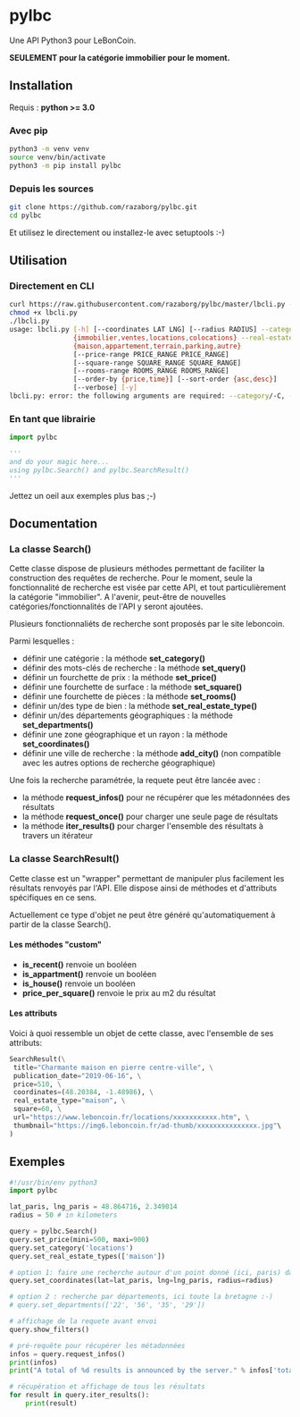 # pylbc

Une API Python3 pour LeBonCoin.

**SEULEMENT pour la catégorie immobilier pour le moment.**

## Installation

Requis : **python >= 3.0**

### Avec pip

```sh
python3 -m venv venv
source venv/bin/activate
python3 -m pip install pylbc 
```

### Depuis les sources 

```sh
git clone https://github.com/razaborg/pylbc.git
cd pylbc
```

Et utilisez le directement ou installez-le avec setuptools :-)


## Utilisation

### Directement en CLI

```sh
curl https://raw.githubusercontent.com/razaborg/pylbc/master/lbcli.py -o lbcli.py
chmod +x lbcli.py
./lbcli.py
usage: lbcli.py [-h] [--coordinates LAT LNG] [--radius RADIUS] --category
                {immobilier,ventes,locations,colocations} --real-estate-type
                {maison,appartement,terrain,parking,autre}
                [--price-range PRICE_RANGE PRICE_RANGE]
                [--square-range SQUARE_RANGE SQUARE_RANGE]
                [--rooms-range ROOMS_RANGE ROOMS_RANGE]
                [--order-by {price,time}] [--sort-order {asc,desc}]
                [--verbose] [-y]
lbcli.py: error: the following arguments are required: --category/-C, --real-estate-type/-T
```

### En tant que librairie

```python
import pylbc

'''
and do your magic here...
using pylbc.Search() and pylbc.SearchResult()
'''
```
Jettez un oeil aux exemples plus bas ;-)

## Documentation

### La classe Search()

Cette classe dispose de plusieurs méthodes permettant de faciliter la construction des requêtes de recherche.
Pour le moment, seule la fonctionnalité de recherche est visée par cette API, et tout particulièrement la catégorie "immobilier". A l'avenir, peut-être de nouvelles catégories/fonctionnalités de l'API y seront ajoutées.

Plusieurs fonctionnaliéts de recherche sont proposés par le site leboncoin.

Parmi lesquelles :

- définir une catégorie : la méthode **set\_category()**
- définir des mots-clés de recherche : la méthode **set_query()**
- définir un fourchette de prix : la méthode **set\_price()**
- définir une fourchette de surface : la méthode **set\_square()**
- définir une fourchette de pièces : la méthode **set\_rooms()**
- définir un/des type de bien : la méthode **set\_real\_estate\_type()**
- définir un/des départements géographiques : la méthode **set\_departments()**
- définir une zone géographique et un rayon : la méthode **set_coordinates()**
- définir une ville de recherche : la méthode **add_city()** (non compatible avec les autres options de recherche géographique)

Une fois la recherche paramétrée, la requete peut être lancée avec :

- la méthode **request_infos()** pour ne récupérer que les métadonnées des résultats
- la méthode **request_once()** pour charger une seule page de résultats
- la méthode **iter_results()** pour charger l'ensemble des résultats à travers un itérateur

### La classe SearchResult()

Cette classe est un "wrapper" permettant de manipuler plus facilement les résultats renvoyés par l'API.
Elle dispose ainsi de méthodes et d'attributs spécifiques en ce sens.

Actuellement ce type d'objet ne peut être généré qu'automatiquement à partir de la classe Search(). 

#### Les méthodes "custom" 

- **is_recent()** renvoie un booléen
- **is_appartment()** renvoie un booléen
- **is_house()** renvoie un booléen
- **price_per_square()** renvoie le prix au m2 du résultat

#### Les attributs

Voici à quoi ressemble un objet de cette classe, avec l'ensemble de ses attributs:

```python
SearchResult(\
 title="Charmante maison en pierre centre-ville", \
 publication_date="2019-06-16", \
 price=510, \
 coordinates=(48.20384, -1.48986), \
 real_estate_type="maison", \
 square=60, \
 url="https://www.leboncoin.fr/locations/xxxxxxxxxxx.htm", \
 thumbnail="https://img6.leboncoin.fr/ad-thumb/xxxxxxxxxxxxxxx.jpg"\
)
```

## Exemples 


```python
#!/usr/bin/env python3
import pylbc

lat_paris, lng_paris = 48.864716, 2.349014
radius = 50 # in kilometers

query = pylbc.Search()
query.set_price(mini=500, maxi=900)
query.set_category('locations')
query.set_real_estate_types(['maison'])

# option 1: faire une recherche autour d'un point donné (ici, paris) dans un rayon donné (ici 50kms)
query.set_coordinates(lat=lat_paris, lng=lng_paris, radius=radius)

# option 2 : recherche par départements, ici toute la bretagne :-)
# query.set_departments(['22', '56', '35', '29'])

# affichage de la requete avant envoi
query.show_filters()

# pré-requête pour récupérer les métadonnées
infos = query.request_infos()
print(infos)
print("A total of %d results is announced by the server." % infos['total'])

# récupération et affichage de tous les résultats
for result in query.iter_results():
    print(result)
```



